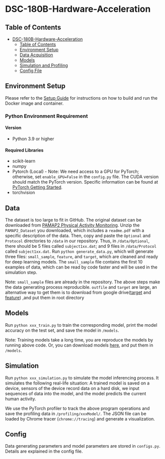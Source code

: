 # DSC-180B-Hardware-Acceleration

## Table of Contents
- [DSC-180B-Hardware-Acceleration](#dsc-180b-hardware-acceleration)
  - [Table of Contents](#table-of-contents)
  - [Environment Setup](#environment-setup)
  - [Data Acquisition](##Data)
  - [Models](##Models)
  - [Simulation and Profiling](##Simulation)
  - [Config File](##Config)

## Environment Setup

Please refer to the [Setup Guide](docs/Setup.md) for instructions on how to build and run the Docker image and container.

### Python Environment Requirement

#### Version
- Python 3.9 or higher

#### Required Libraries
- scikit-learn
- numpy
- Pytorch (Local) - Note: We need access to a GPU for PyTorch; otherwise, set `enable_GPU=False` in the `config.py` file. The CUDA version should match the PyTorch version. Specific information can be found at [PyTorch Getting Started](https://pytorch.org/get-started/locally/).
- torchvision

## Data
The dataset is too large to fit in GitHub. The original dataset can be downloaded from [PAMAP2 Physical Activity Monitoring](https://archive.ics.uci.edu/dataset/231/pamap2+physical+activity+monitoring). Unzip the `PAMAP2_Dataset` you downloaded, which includes a `readme.pdf` with a specific description of the data. Then, copy and paste the `Optional` and `Protocol` directories to `/data` in our repository. Thus, in `/data/Optional`, there should be 5 files called `subject1xx.dat`; and 9 files in `/data/Protocol` called `subject1xx.dat`. Run `python generate_data.py`, which will generate three files: `small_sample`, `feature`, and `target`, which are cleaned and ready for deep learning models. The `small_sample` file contains the first 10 examples of data, which can be read by code faster and will be used in the simulation step.

Note: `small_sample` files are already in the repository. The above steps make the data generating process reproducible. `outfile` and `target` are large, an alternative way to get them is to download from google drive([target](https://archive.ics.uci.edu/dataset/231/pamap2+physical+activity+monitoring) and [feature](https://drive.google.com/file/d/1zIjJrfmqwadWeDPuVVgf0pbgxxUF2xWp/view?usp=drive_link)) ,and put them in root directory

## Models
Run `python xxx_train.py` to train the corresponding model, print the model accuracy on the test set, and save the model in `/models`.

Note: Training models take a long time, you are reproduce the models by running above code. Or, you can download models [here](https://drive.google.com/drive/folders/1_sqHDKapqrQPw_6xNoGvAgTEd3-KmeGB?usp=drive_link), and put them in `/models`.

## Simulation
Run `python xxx_simulation.py` to simulate the model inferencing process. It simulates the following real-life situation: A trained model is saved on a device, sensors of the device record data on a hard disk, we input sequences of data into the model, and the model predicts the current human activity.

We use the PyTorch profiler to track the above program operations and save the profiling data in `/profiling/xxxModel/`. The JSON file can be loaded by Chrome tracer (`chrome://tracing`) and generate a visualization.

## Config
Data generating parameters and model parameters are stored in `configs.py`. Details are explained in the config file.
